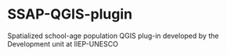 # SSAP-QGIS-plugin
Spatialized school-age population QGIS plug-in developed by the Development unit at IIEP-UNESCO
